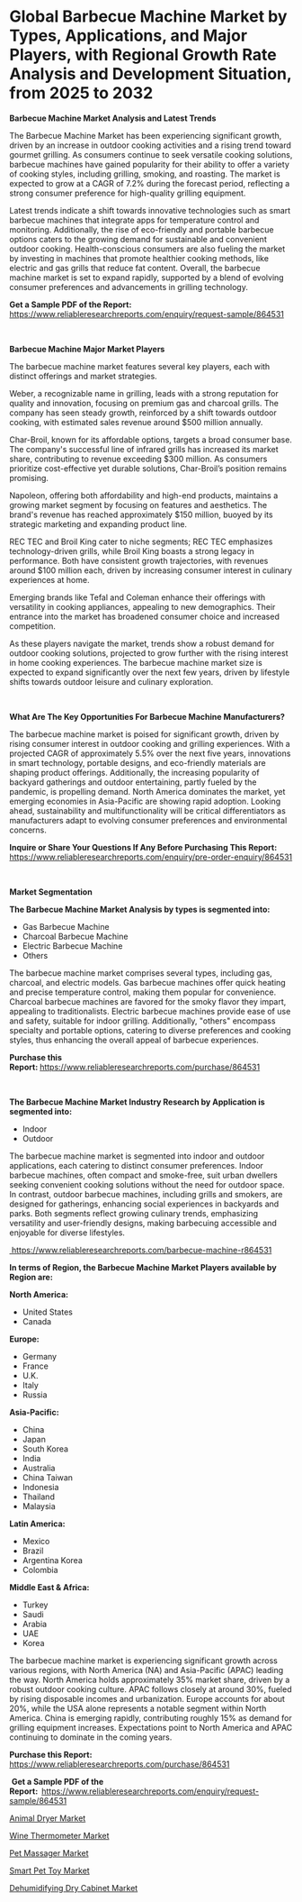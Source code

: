 <p><h1>Global Barbecue Machine Market by Types, Applications, and Major Players, with Regional Growth Rate Analysis and Development Situation, from 2025 to 2032</h1></p><p><strong>Barbecue Machine Market Analysis and Latest Trends</strong></p>
<p><p>The Barbecue Machine Market has been experiencing significant growth, driven by an increase in outdoor cooking activities and a rising trend toward gourmet grilling. As consumers continue to seek versatile cooking solutions, barbecue machines have gained popularity for their ability to offer a variety of cooking styles, including grilling, smoking, and roasting. The market is expected to grow at a CAGR of 7.2% during the forecast period, reflecting a strong consumer preference for high-quality grilling equipment.</p><p>Latest trends indicate a shift towards innovative technologies such as smart barbecue machines that integrate apps for temperature control and monitoring. Additionally, the rise of eco-friendly and portable barbecue options caters to the growing demand for sustainable and convenient outdoor cooking. Health-conscious consumers are also fueling the market by investing in machines that promote healthier cooking methods, like electric and gas grills that reduce fat content. Overall, the barbecue machine market is set to expand rapidly, supported by a blend of evolving consumer preferences and advancements in grilling technology.</p></p>
<p><strong>Get a Sample PDF of the Report:&nbsp;</strong> <a href="https://www.reliableresearchreports.com/enquiry/request-sample/864531?utm_campaign=40&utm_medium=2&utm_source=Github&utm_content=ia&utm_term=08022025&utm_id=barbecue-machine">https://www.reliableresearchreports.com/enquiry/request-sample/864531</a></p>
<p>&nbsp;</p>
<p><strong>Barbecue Machine Major Market Players</strong></p>
<p><p>The barbecue machine market features several key players, each with distinct offerings and market strategies. </p><p>Weber, a recognizable name in grilling, leads with a strong reputation for quality and innovation, focusing on premium gas and charcoal grills. The company has seen steady growth, reinforced by a shift towards outdoor cooking, with estimated sales revenue around $500 million annually. </p><p>Char-Broil, known for its affordable options, targets a broad consumer base. The company's successful line of infrared grills has increased its market share, contributing to revenue exceeding $300 million. As consumers prioritize cost-effective yet durable solutions, Char-Broil’s position remains promising.</p><p>Napoleon, offering both affordability and high-end products, maintains a growing market segment by focusing on features and aesthetics. The brand's revenue has reached approximately $150 million, buoyed by its strategic marketing and expanding product line.</p><p>REC TEC and Broil King cater to niche segments; REC TEC emphasizes technology-driven grills, while Broil King boasts a strong legacy in performance. Both have consistent growth trajectories, with revenues around $100 million each, driven by increasing consumer interest in culinary experiences at home.</p><p>Emerging brands like Tefal and Coleman enhance their offerings with versatility in cooking appliances, appealing to new demographics. Their entrance into the market has broadened consumer choice and increased competition.</p><p>As these players navigate the market, trends show a robust demand for outdoor cooking solutions, projected to grow further with the rising interest in home cooking experiences. The barbecue machine market size is expected to expand significantly over the next few years, driven by lifestyle shifts towards outdoor leisure and culinary exploration.</p></p>
<p>&nbsp;</p>
<p><strong>What Are The Key Opportunities For Barbecue Machine Manufacturers?</strong></p>
<p><p>The barbecue machine market is poised for significant growth, driven by rising consumer interest in outdoor cooking and grilling experiences. With a projected CAGR of approximately 5.5% over the next five years, innovations in smart technology, portable designs, and eco-friendly materials are shaping product offerings. Additionally, the increasing popularity of backyard gatherings and outdoor entertaining, partly fueled by the pandemic, is propelling demand. North America dominates the market, yet emerging economies in Asia-Pacific are showing rapid adoption. Looking ahead, sustainability and multifunctionality will be critical differentiators as manufacturers adapt to evolving consumer preferences and environmental concerns.</p></p>
<p><strong>Inquire or Share Your Questions If Any Before Purchasing This Report:</strong> <a href="https://www.reliableresearchreports.com/enquiry/pre-order-enquiry/864531?utm_campaign=40&utm_medium=2&utm_source=Github&utm_content=ia&utm_term=08022025&utm_id=barbecue-machine">https://www.reliableresearchreports.com/enquiry/pre-order-enquiry/864531</a></p>
<p>&nbsp;</p>
<p><strong>Market Segmentation</strong></p>
<p><strong>The Barbecue Machine Market Analysis by types is segmented into:</strong></p>
<p><ul><li>Gas Barbecue Machine</li><li>Charcoal Barbecue Machine</li><li>Electric Barbecue Machine</li><li>Others</li></ul></p>
<p><p>The barbecue machine market comprises several types, including gas, charcoal, and electric models. Gas barbecue machines offer quick heating and precise temperature control, making them popular for convenience. Charcoal barbecue machines are favored for the smoky flavor they impart, appealing to traditionalists. Electric barbecue machines provide ease of use and safety, suitable for indoor grilling. Additionally, "others" encompass specialty and portable options, catering to diverse preferences and cooking styles, thus enhancing the overall appeal of barbecue experiences.</p></p>
<p><strong>Purchase this Report:&nbsp;</strong><a href="https://www.reliableresearchreports.com/purchase/864531?utm_campaign=40&utm_medium=2&utm_source=Github&utm_content=ia&utm_term=08022025&utm_id=barbecue-machine">https://www.reliableresearchreports.com/purchase/864531</a></p>
<p>&nbsp;</p>
<p><strong>The Barbecue Machine Market Industry Research by Application is segmented into:</strong></p>
<p><ul><li>Indoor</li><li>Outdoor</li></ul></p>
<p><p>The barbecue machine market is segmented into indoor and outdoor applications, each catering to distinct consumer preferences. Indoor barbecue machines, often compact and smoke-free, suit urban dwellers seeking convenient cooking solutions without the need for outdoor space. In contrast, outdoor barbecue machines, including grills and smokers, are designed for gatherings, enhancing social experiences in backyards and parks. Both segments reflect growing culinary trends, emphasizing versatility and user-friendly designs, making barbecuing accessible and enjoyable for diverse lifestyles.</p></p>
<p><a href="https://www.reliableresearchreports.com/barbecue-machine-r864531?utm_campaign=40&utm_medium=2&utm_source=Github&utm_content=ia&utm_term=08022025&utm_id=barbecue-machine">&nbsp;https://www.reliableresearchreports.com/barbecue-machine-r864531</a></p>
<p><strong>In terms of Region, the Barbecue Machine Market Players available by Region are:</strong></p>
<p>
    <p> <strong> North America: </strong>
        <ul>
            <li>United States</li>
            <li>Canada</li>
        </ul>
        </p> 
    <p> <strong> Europe: </strong>
        <ul>
            <li>Germany</li>
            <li>France</li>
            <li>U.K.</li>
            <li>Italy</li>
            <li>Russia</li>
        </ul>
        </p> 
    <p> <strong> Asia-Pacific: </strong>
        <ul>
            <li>China</li>
            <li>Japan</li>
            <li>South Korea</li>
            <li>India</li>
            <li>Australia</li>
            <li>China Taiwan</li>
            <li>Indonesia</li>
            <li>Thailand</li>
            <li>Malaysia</li>
        </ul>
        </p> 
    <p> <strong> Latin America: </strong>
        <ul>
            <li>Mexico</li>
            <li>Brazil</li>
            <li>Argentina Korea</li>
            <li>Colombia</li>
        </ul>
        </p> 
    <p> <strong> Middle East & Africa: </strong>
        <ul>
            <li>Turkey</li>
            <li>Saudi</li>
            <li>Arabia</li>
            <li>UAE</li>
            <li>Korea</li>
        </ul>
    </p>
    </p>
<p><p>The barbecue machine market is experiencing significant growth across various regions, with North America (NA) and Asia-Pacific (APAC) leading the way. North America holds approximately 35% market share, driven by a robust outdoor cooking culture. APAC follows closely at around 30%, fueled by rising disposable incomes and urbanization. Europe accounts for about 20%, while the USA alone represents a notable segment within North America. China is emerging rapidly, contributing roughly 15% as demand for grilling equipment increases. Expectations point to North America and APAC continuing to dominate in the coming years.</p></p>
<p><strong>Purchase this Report: </strong><a href="https://www.reliableresearchreports.com/purchase/864531?utm_campaign=40&utm_medium=2&utm_source=Github&utm_content=ia&utm_term=08022025&utm_id=barbecue-machine">https://www.reliableresearchreports.com/purchase/864531</a></p>
<p>&nbsp;<strong>Get a Sample PDF of the Report:&nbsp;&nbsp;</strong><a href="https://www.reliableresearchreports.com/enquiry/request-sample/864531?utm_campaign=40&utm_medium=2&utm_source=Github&utm_content=ia&utm_term=08022025&utm_id=barbecue-machine">https://www.reliableresearchreports.com/enquiry/request-sample/864531</a></p>
<p><strong></strong></p>
<p><p><a href="https://github.com/jenithschijf/Market-Research-Report-List-1/blob/main/animal-dryer-market.md?utm_campaign=40&utm_medium=2&utm_source=Github&utm_content=ia&utm_term=08022025&utm_id=barbecue-machine">Animal Dryer Market</a></p><p><a href="https://github.com/ijffseandy/Market-Research-Report-List-1/blob/main/wine-thermometer-market.md?utm_campaign=40&utm_medium=2&utm_source=Github&utm_content=ia&utm_term=08022025&utm_id=barbecue-machine">Wine Thermometer Market</a></p><p><a href="https://github.com/voigttyagi/Market-Research-Report-List-1/blob/main/pet-massager-market.md?utm_campaign=40&utm_medium=2&utm_source=Github&utm_content=ia&utm_term=08022025&utm_id=barbecue-machine">Pet Massager Market</a></p><p><a href="https://github.com/daphnyvashdi/Market-Research-Report-List-1/blob/main/smart-pet-toy-market.md?utm_campaign=40&utm_medium=2&utm_source=Github&utm_content=ia&utm_term=08022025&utm_id=barbecue-machine">Smart Pet Toy Market</a></p><p><a href="https://github.com/giblydirani3/Market-Research-Report-List-1/blob/main/dehumidifying-dry-cabinet-market.md?utm_campaign=40&utm_medium=2&utm_source=Github&utm_content=ia&utm_term=08022025&utm_id=barbecue-machine">Dehumidifying Dry Cabinet Market</a></p></p>
